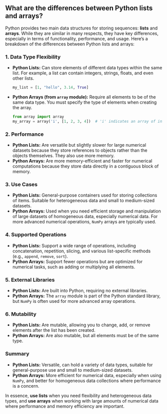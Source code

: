 ## What are the differences between Python lists and arrays?


Python provides two main data structures for storing sequences: **lists** and **arrays**. While they are similar in many respects, they have key differences, especially in terms of functionality, performance, and usage. Here’s a breakdown of the differences between Python lists and arrays:

### 1. **Data Type Flexibility**
   - **Python Lists:** Can store elements of different data types within the same list. For example, a list can contain integers, strings, floats, and even other lists.
     ```python
     my_list = [1, "hello", 3.14, True]
     ```
   - **Python Arrays (from `array` module):** Require all elements to be of the same data type. You must specify the type of elements when creating the array.
     ```python
     from array import array
     my_array = array('i', [1, 2, 3, 4])  # 'i' indicates an array of integers
     ```

### 2. **Performance**
   - **Python Lists:** Are versatile but slightly slower for large numerical datasets because they store references to objects rather than the objects themselves. They also use more memory.
   - **Python Arrays:** Are more memory-efficient and faster for numerical computations because they store data directly in a contiguous block of memory.

### 3. **Use Cases**
   - **Python Lists:** General-purpose containers used for storing collections of items. Suitable for heterogeneous data and small to medium-sized datasets.
   - **Python Arrays:** Used when you need efficient storage and manipulation of large datasets of homogeneous data, especially numerical data. For more advanced numerical operations, `NumPy` arrays are typically used.

### 4. **Supported Operations**
   - **Python Lists:** Support a wide range of operations, including concatenation, repetition, slicing, and various list-specific methods (e.g., `append`, `remove`, `sort`).
   - **Python Arrays:** Support fewer operations but are optimized for numerical tasks, such as adding or multiplying all elements.

### 5. **External Libraries**
   - **Python Lists:** Are built into Python, requiring no external libraries.
   - **Python Arrays:** The `array` module is part of the Python standard library, but `NumPy` is often used for more advanced array operations.

### 6. **Mutability**
   - **Python Lists:** Are mutable, allowing you to change, add, or remove elements after the list has been created.
   - **Python Arrays:** Are also mutable, but all elements must be of the same type.

### Summary
- **Python Lists:** Versatile, can hold a variety of data types, suitable for general-purpose use and small to medium-sized datasets.
- **Python Arrays:** More efficient for numerical data, especially when using `NumPy`, and better for homogeneous data collections where performance is a concern.

In essence, **use lists** when you need flexibility and heterogeneous data types, and **use arrays** when working with large amounts of numerical data where performance and memory efficiency are important.